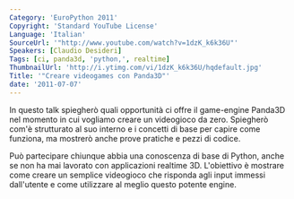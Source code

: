 ```yaml
---
Category: 'EuroPython 2011'
Copyright: 'Standard YouTube License'
Language: 'Italian'
SourceUrl: '"http://www.youtube.com/watch?v=1dzK_k6k36U"'
Speakers: [Claudio Desideri]
Tags: [ci, panda3d, 'python,', realtime]
ThumbnailUrl: 'http://i.ytimg.com/vi/1dzK_k6k36U/hqdefault.jpg'
Title: '"Creare videogames con Panda3D"'
date: '2011-07-07'
---
```

In questo talk spiegherò quali opportunità ci offre il game-engine Panda3D nel
momento in cui vogliamo creare un videogioco da zero. Spiegherò com'è
strutturato al suo interno e i concetti di base per capire come funziona, ma
mostrerò anche prove pratiche e pezzi di codice.

Può partecipare chiunque abbia una conoscenza di base di Python, anche se non
ha mai lavorato con applicazioni realtime 3D. L'obiettivo è mostrare come
creare un semplice videogioco che risponda agli input immessi dall'utente e
come utilizzare al meglio questo potente engine.

